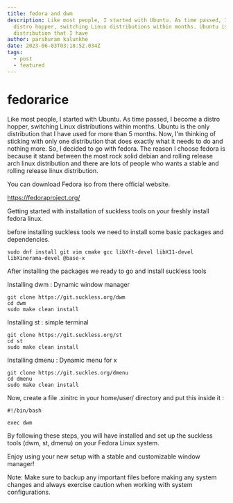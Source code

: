 ```yaml
---
title: fedora and dwm
description: Like most people, I started with Ubuntu. As time passed, I become a
  distro hopper, switching Linux distributions within months. Ubuntu is the only
  distribution that I have
author: parshuram kalunkhe
date: 2023-06-03T03:18:52.034Z
tags:
  - post
  - featured
---
```

# fedorarice

Like most people, I started with Ubuntu. As time passed, I become a distro hopper, switching Linux distributions within months. Ubuntu is the only distribution that I have used for more than 5 months. Now, I'm thinking of sticking with only one distribution that does exactly what it needs to do and nothing more. So, I decided to go with fedora. The reason I choose fedora is because it stand between the most rock solid debian and rolling release arch linux distribution and there are lots of people who wants a stable and rolling release linux distribution. 

You can download Fedora iso from there official website.

<https://fedoraproject.org/>

Getting started with installation of suckless tools on your freshly install fedora linux.

before installing suckless tools we need to install some basic packages and dependencies. 

```shell
sudo dnf install git vim cmake gcc libXft-devel libX11-devel libXinerama-devel @base-x 
```

After installing the packages we ready to go and install suckless tools

Installing dwm : Dynamic window manager

```shell
git clone https://git.suckless.org/dwm
cd dwm 
sudo make clean install
```

Installing st : simple terminal 

```shell
git clone https://git.suckless.org/st
cd st
sudo make clean install
```

Installing dmenu : Dynamic menu for x

```shell
git clone https://git.suckles.org/dmenu
cd dmenu
sudo make clean install
```

Now, create a file .xinitrc in your home/user/ directory and put this inside it :

```shell
#!/bin/bash

exec dwm 
```

By following these steps, you will have installed and set up the suckless tools (dwm, st, dmenu) on your Fedora Linux system.

Enjoy using your new setup with a stable and customizable window manager!

Note: Make sure to backup any important files before making any system changes and always exercise caution when working with system configurations.